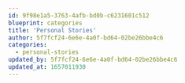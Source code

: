 ```yaml
---
id: 9f98e1a5-3763-4afb-bd0b-c6231601c512
blueprint: categories
title: 'Personal Stories'
author: 5f7fcf24-6e6e-4a0f-bd64-02be26bbe4c6
categories:
  - personal-stories
updated_by: 5f7fcf24-6e6e-4a0f-bd64-02be26bbe4c6
updated_at: 1657011930
---
```


